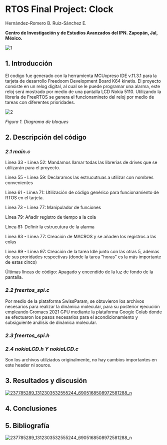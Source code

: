 # **RTOS Final Project: Clock**

Hernández-Romero B. Ruiz-Sánchez E.

**Centro de Investigación y de Estudios Avanzados del IPN. Zapopán, Jal, México.**

![1](https://user-images.githubusercontent.com/78750648/131061290-1aff4f6a-679c-4579-a347-c069272e0be0.png)

## **1. Introducción**

El codigo fue generado con la herramienta MCUxpreso IDE v.11.3.1 para la tarjeta de desarrollo Freedoom Development Board K64 kinetis. El proyecto consiste en un relog digital, al cual se le puede programar una alarma, este reloj será mostrado por medio de una pantalla LCD Nokia 5110. Utilizando la librería de FreeRTOS se genera el funcionamineto del reloj por medio de tareas con diferentes prioridades.

![2](https://user-images.githubusercontent.com/78750648/131061861-4aa66916-65c5-448b-9d08-9eb4e4e324d4.JPG)

*Figura 1. Diagrama de bloques* 

## **2. Descripción del código**

### *2.1  main.c*

Línea 33 - Línea 52: Mandamos llamar todas las librerías de drives que se utilizarán para el proyecto. 

Línea 55 - Línea 59: Declaramos las estrucutruas a utilizar con nombres convenientes

Línea 61 - Línea 71: Utilización de código genérico para funcionamiento de RTOS en el tarjeta.

Línea 73 - Línea 77: Manipulador de funciones

Línea 79: Añadir registro de tiempo a la cola

Línea 81: Definir la estrucutura de la alarma

Línea 83 - Línea 77: Creación de MACROS y se añaden los registros a las colas

Línea 89 - Línea 97: Creación de la tarea Idle junto con las otras 5, ademas de sus proridades respectivas (donde la tarea "horas" es la más importante de estas cinco)

Últimas líneas de código: Apagado y encendido de la luz de fondo de la pantalla.

### *2.2 freertos_spi.c*

Por medio de la plataforma SwissParam, se obtuvieron los archivos necesarios para realizar la dinámica molecular, para su posterior ejecución empleando Gromacs 2021 GPU mediante la plataforma Google Colab donde se efectuaron los pasos necesarios para el acondicionamiento y subsiguiente análisis de dinámica molecular.

### *2.3 freertos_spi.h*



### *2.4 nokiaLCD.h Y nokiaLCD.c*

Son los archivos utilziados originalmente, no hay cambios importantes en este header ni source.

## **3. Resultados y discusión**

[![237785289_1312303532555244_6905168508972581288_n](https://user-images.githubusercontent.com/78750648/131064272-a7f0e32f-1a90-4e3c-a59c-b140c4c4abd4.png)](https://drive.google.com/file/d/11De023Jxu4Roi6CscvxIsyxqTosrB-H_/view?usp=sharing)

## **4. Conclusiones**

## **5. Bibliografía**

![237785289_1312303532555244_6905168508972581288_n](https://user-images.githubusercontent.com/78750648/131064272-a7f0e32f-1a90-4e3c-a59c-b140c4c4abd4.png)
